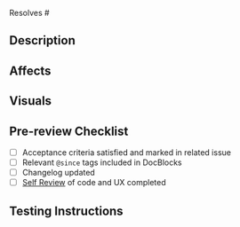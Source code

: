 <!-- Indicate the issue(s) resolved by this PR. -->

Resolves #

## Description

<!-- Summarize the related issue, explain HOW this PR solves the problem, and WHY you made the choices you made. -->

## Affects

<!-- Mention any existing functionality affected by this PR to help inform the reviewer(s). -->

## Visuals

<!-- Include screenshots or video to better communicate your changes. -->

## Pre-review Checklist

<!-- Complete tasks prior to requesting a review. Add to this list, but do not remove the base items. -->

-   [ ] Acceptance criteria satisfied and marked in related issue
-   [ ] Relevant `@since` tags included in DocBlocks
-   [ ] Changelog updated
-   [ ] [Self Review](https://give.gitbook.io/development-manual/devops/github/code-reviews#self-review) of code and UX completed

## Testing Instructions

<!-- Help others test your PR as efficiently as possible. -->
